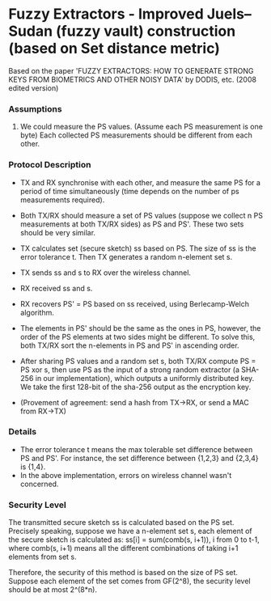 # Fuzzy Extractors - Improved Juels–Sudan (fuzzy vault) construction (based on Set distance metric)

Based on the paper 'FUZZY EXTRACTORS: HOW TO GENERATE STRONG KEYS FROM BIOMETRICS AND OTHER NOISY DATA' by DODIS, etc. (2008 edited version)

### Assumptions
1. We could measure the PS values. (Assume each PS measurement is one byte) Each collected PS measurements should be different from each other.

### Protocol Description

- TX and RX synchronise with each other, and measure the same PS for a period of time simultaneously (time depends on the number of ps measurements required).
- Both TX/RX should measure a set of PS values (suppose we collect n PS measurements at both TX/RX sides) as PS and PS'. These two sets should be very similar. 
- TX calculates set (secure sketch) ss based on PS. The size of ss is the error tolerance t. Then TX generates a random n-element set s. 
- TX sends ss and s to RX over the wireless channel.
- RX received ss and s. 
- RX recovers PS' = PS based on ss received, using Berlecamp-Welch algorithm.
- The elements in PS' should be the same as the ones in PS, however, the order of the PS elements at two sides might be different. To solve this, both TX/RX sort the n-elements in PS and PS' in ascending order.
- After sharing PS values and a random set s, both TX/RX compute PS = PS xor s, then use PS as the input of a strong random extractor (a SHA-256 in our implementation), which outputs a uniformly distributed key. We take the first 128-bit of the sha-256 output as the encryption key.


- (Provement of agreement: send a hash from TX->RX, or send a MAC from RX->TX)

### Details

- The error tolerance t means the max tolerable set difference between PS and PS'. For instance, the set difference between {1,2,3} and {2,3,4} is {1,4}.
- In the above implementation, errors on wireless channel wasn't concerned.

### Security Level

The transmitted secure sketch ss is calculated based on the PS set. Precisely speaking, suppose we have a n-element set s, each element of the secure sketch is calculated as: ss[i] = sum(comb(s, i+1)), i from 0 to t-1, where comb(s, i+1) means all the different combinations of taking i+1 elements from set s.

Therefore, the security of this method is based on the size of PS set. Suppose each element of the set comes from GF(2^8), the security level should be at most 2^(8\*n).
